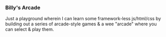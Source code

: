 ### Billy's Arcade

Just a playground wherein I can learn some framework-less js/html/css by building out a series
of arcade-style games & a wee "arcade" where you can select & play them.
